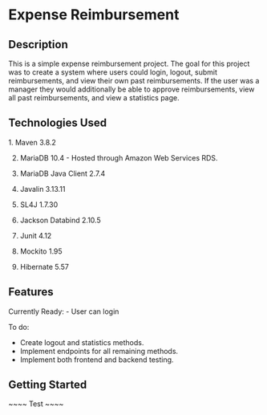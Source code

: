 <h1>Expense Reimbursement</h1>

<h2>Description</h2>
<p>
This is a simple expense reimbursement project. The goal for this project was to create a system where users could login, logout, submit reimbursements, and view their own past reimbursements. If the user was a manager they would additionally be able to approve reimbursements, view all past reimbursements, and view a statistics page.
</p>

<h2>Technologies Used</h2>
<p>
  1. Maven 3.8.2

2. MariaDB 10.4 - Hosted through Amazon Web Services RDS.  

3. MariaDB Java Client 2.7.4  
  
4. Javalin 3.13.11  
  
5. SL4J 1.7.30  
  
6. Jackson Databind 2.10.5  
  
7. Junit 4.12  
  
8. Mockito 1.95  
  
9. Hibernate 5.57  
  
</p>

<h2>Features</h2>
<p>
Currently Ready:  
- User can login

To do:  
- Create logout and statistics methods.
- Implement endpoints for all remaining methods.
- Implement both frontend and backend testing.
</p>

<h2>Getting Started</h2>
~~~~
Test
~~~~
